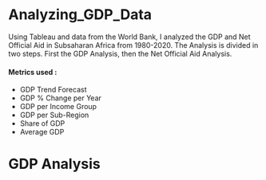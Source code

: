 # Analyzing_GDP_Data
Using Tableau and data from the World Bank, I analyzed the GDP and Net Official Aid in Subsaharan Africa from 1980-2020. The Analysis is divided in two steps. First the GDP Analysis, then the Net Official Aid Analysis.
#### Metrics used : 
- GDP Trend Forecast
- GDP % Change per Year
- GDP per Income Group
- GDP per Sub-Region
- Share of GDP
- Average GDP

# GDP Analysis

